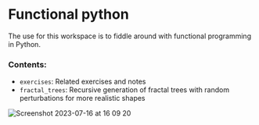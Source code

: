# Functional python
The use for this workspace is to fiddle around with functional programming in Python.

### Contents:
- `exercises`: Related exercises and notes
- `fractal_trees`: Recursive generation of fractal trees with random perturbations for more realistic shapes

![Screenshot 2023-07-16 at 16 09 20](https://github.com/wlamnorman/functional-python/assets/71151811/307f7367-016c-4ca5-838e-dc9a3e4872b3)
